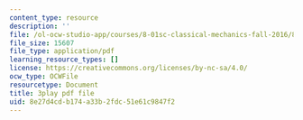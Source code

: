 ```yaml
---
content_type: resource
description: ''
file: /ol-ocw-studio-app/courses/8-01sc-classical-mechanics-fall-2016/8e27d4cdb174a33b2fdc51e61c9847f2_1s6_4qX-u2o.pdf
file_size: 15607
file_type: application/pdf
learning_resource_types: []
license: https://creativecommons.org/licenses/by-nc-sa/4.0/
ocw_type: OCWFile
resourcetype: Document
title: 3play pdf file
uid: 8e27d4cd-b174-a33b-2fdc-51e61c9847f2
---
```

